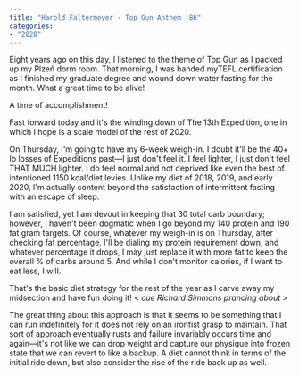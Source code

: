 ```yaml
---
title: "Harold Faltermeyer - Top Gun Anthem '86"
categories:
- "2020"
---
```


Eight years ago on this day, I listened to the theme of Top Gun as I packed up my Plzeň dorm room.  That morning, I was handed myTEFL certification as I finished my graduate degree and wound down water fasting for the month.  What a great time to be alive!

A time of accomplishment!

Fast forward today and it's the winding down of The 13th Expedition, one in which I hope is a scale model of the rest of 2020.

On Thursday, I'm going to have my 6-week weigh-in. I doubt it'll be the 40+ lb losses of Expeditions past—I just don't feel it. I feel lighter, I just don't feel THAT MUCH lighter. I do feel normal and not deprived like even the best of intentioned 1150 kcal/diet levies. Unlike my diet of 2018, 2019, and early 2020, I'm actually content beyond the satisfaction of intermittent fasting with an escape of sleep.

I am satisfied, yet I am devout in keeping that 30 total carb boundary; however, I haven't been dogmatic when I go beyond my 140 protein and 190 fat gram targets. Of course, whatever my weigh-in is on Thursday, after checking fat percentage, I'll be dialing my protein requirement down, and whatever percentage it drops, I may just replace it with more fat to keep the overall % of carbs around 5. And while I don't monitor calories, if I want to eat less, I will.

That's the basic diet strategy for the rest of the year as I carve away my midsection and have fun doing it! < *cue Richard Simmons prancing about* >

The great thing about this approach is that it seems to be something that I can run indefinitely for it does not rely on an ironfist grasp to maintain. That sort of approach eventually rusts and failure invariably occurs time and again—it's not like we can drop weight and capture our physique into frozen state that we can revert to like a backup. A diet cannot think in terms of the initial ride down, but also consider the rise of the ride back up as well.

